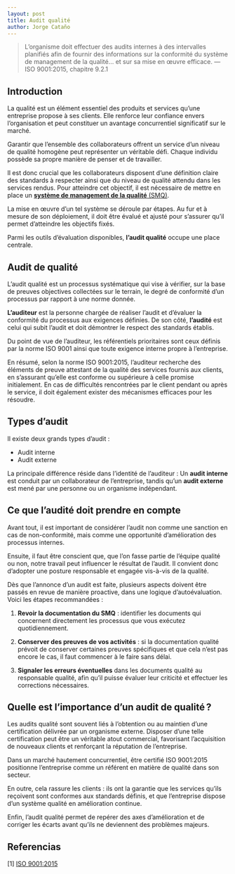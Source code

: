 ```yaml
---
layout: post
title: Audit qualité
author: Jorge Cataño
---
```


<blockquote>
    L’organisme doit effectuer des audits internes à des intervalles planifiés afin de fournir des informations sur la conformité du système de management de la qualité… et sur sa mise en œuvre efficace. — ISO 9001:2015, chapitre 9.2.1
</blockquote>


## Introduction

La qualité est un élément essentiel des produits et services qu’une entreprise propose à ses clients. Elle renforce leur confiance envers l’organisation et peut constituer un avantage concurrentiel significatif sur le marché.

Garantir que l’ensemble des collaborateurs offrent un service d’un niveau de qualité homogène peut représenter un véritable défi. Chaque individu possède sa propre manière de penser et de travailler.

Il est donc crucial que les collaborateurs disposent d’une définition claire des standards à respecter ainsi que du niveau de qualité attendu dans les services rendus. Pour atteindre cet objectif, il est nécessaire de mettre en place un <a href="/2023/09/21/système-de-gestion-de-la-qualité.html"> **système de management de la qualité** (SMQ)</a>.

La mise en œuvre d’un tel système se déroule par étapes. Au fur et à mesure de son déploiement, il doit être évalué et ajusté pour s’assurer qu’il permet d’atteindre les objectifs fixés.

Parmi les outils d’évaluation disponibles, **l’audit qualité** occupe une place centrale.


## Audit de qualité

L’audit qualité est un processus systématique qui vise à vérifier, sur la base de preuves objectives collectées sur le terrain, le degré de conformité d’un processus par rapport à une norme donnée.

**L’auditeur** est la personne chargée de réaliser l’audit et d’évaluer la conformité du processus aux exigences définies. De son côté, **l’audité** est celui qui subit l’audit et doit démontrer le respect des standards établis.

Du point de vue de l’auditeur, les référentiels prioritaires sont ceux définis par la norme ISO 9001 ainsi que toute exigence interne propre à l’entreprise.

En résumé, selon la norme ISO 9001:2015, l’auditeur recherche des éléments de preuve attestant de la qualité des services fournis aux clients, en s’assurant qu’elle est conforme ou supérieure à celle promise initialement. En cas de difficultés rencontrées par le client pendant ou après le service, il doit également exister des mécanismes efficaces pour les résoudre.


## Types d’audit

Il existe deux grands types d’audit :

- Audit interne
- Audit externe

La principale différence réside dans l’identité de l’auditeur :
Un **audit interne** est conduit par un collaborateur de l’entreprise, tandis qu’un **audit externe** est mené par une personne ou un organisme indépendant.



## Ce que l’audité doit prendre en compte

Avant tout, il est important de considérer l’audit non comme une sanction en cas de non-conformité, mais comme une opportunité d’amélioration des processus internes.

Ensuite, il faut être conscient que, que l’on fasse partie de l’équipe qualité ou non, notre travail peut influencer le résultat de l’audit. Il convient donc d’adopter une posture responsable et engagée vis-à-vis de la qualité.

Dès que l’annonce d’un audit est faite, plusieurs aspects doivent être passés en revue de manière proactive, dans une logique d’autoévaluation. Voici les étapes recommandées :

1. **Revoir la documentation du SMQ** : identifier les documents qui concernent directement les processus que vous exécutez quotidiennement.

2. **Conserver des preuves de vos activités** : si la documentation qualité prévoit de conserver certaines preuves spécifiques et que cela n’est pas encore le cas, il faut commencer à le faire sans délai.

3. **Signaler les erreurs éventuelles** dans les documents qualité au responsable qualité, afin qu’il puisse évaluer leur criticité et effectuer les corrections nécessaires.


## Quelle est l’importance d’un audit de qualité ?

Les audits qualité sont souvent liés à l’obtention ou au maintien d’une certification délivrée par un organisme externe. Disposer d’une telle certification peut être un véritable atout commercial, favorisant l’acquisition de nouveaux clients et renforçant la réputation de l’entreprise.

Dans un marché hautement concurrentiel, être certifié ISO 9001:2015 positionne l’entreprise comme un référent en matière de qualité dans son secteur.

En outre, cela rassure les clients : ils ont la garantie que les services qu’ils reçoivent sont conformes aux standards définis, et que l’entreprise dispose d’un système qualité en amélioration continue.

Enfin, l’audit qualité permet de repérer des axes d’amélioration et de corriger les écarts avant qu’ils ne deviennent des problèmes majeurs.


## Referencias

\[1\] <a href="https://www.iso.org/obp/ui#iso:std:iso:9001:ed-5:v2:fr" target="_blank">ISO 9001:2015</a>

